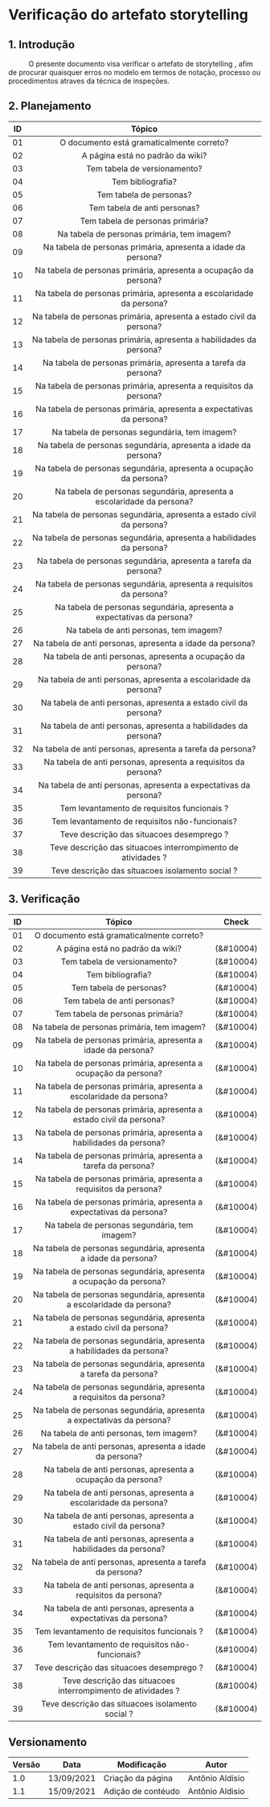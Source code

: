# Verificação do artefato storytelling

## 1. Introdução
<p style="text-indent: 40px; align="justify">
O presente documento visa verificar o artefato de <a herf = "/2021.1-Caixa_Tem/Elicitacao/Tecnicas/storytelling/">storytelling </a>, afim de procurar quaisquer erros no modelo em termos de notação, processo ou procedimentos atraves da técnica de inspeçōes.
</p>


## 2. Planejamento 

<center>

| ID| Tópico |
|:--:|:--:|
| 01 | O documento está gramaticalmente correto? |
| 02 | A página está no padrão da wiki? |
| 03 | Tem tabela de versionamento? |
| 04 | Tem bibliografia? |
| 05 | Tem tabela de personas? | 
| 06 | Tem tabela de anti personas? | 
| 07 | Tem tabela de personas primária? |
| 08 | Na tabela de personas primária, tem imagem? |
| 09 | Na tabela de personas primária, apresenta a idade da persona? |
| 10 | Na tabela de personas primária, apresenta a ocupação da persona? |
| 11 | Na tabela de personas primária, apresenta a escolaridade da persona? |
| 12 | Na tabela de personas primária, apresenta a estado civil da persona? |
| 13 | Na tabela de personas primária, apresenta a habilidades da persona? |
| 14 | Na tabela de personas primária, apresenta a tarefa da persona? |
| 15 | Na tabela de personas primária, apresenta a requisitos da persona? |
| 16 | Na tabela de personas primária, apresenta a expectativas da persona? |
| 17 | Na tabela de personas segundária, tem imagem? |
| 18 | Na tabela de personas segundária, apresenta a idade da persona? |
| 19 | Na tabela de personas segundária, apresenta a ocupação da persona? |
| 20 | Na tabela de personas segundária, apresenta a escolaridade da persona? |
| 21 | Na tabela de personas segundária, apresenta a estado civil da persona? |
| 22 | Na tabela de personas segundária, apresenta a habilidades da persona? |
| 23 | Na tabela de personas segundária, apresenta a tarefa da persona? |
| 24 | Na tabela de personas segundária, apresenta a requisitos da persona? |
| 25 | Na tabela de personas segundária, apresenta a expectativas da persona? |
| 26 | Na tabela de anti personas, tem imagem? |
| 27 | Na tabela de anti personas, apresenta a idade da persona? |
| 28 | Na tabela de anti personas, apresenta a ocupação da persona? |
| 29 | Na tabela de anti personas, apresenta a escolaridade da persona? |
| 30 | Na tabela de anti personas, apresenta a estado civil da persona? |
| 31 | Na tabela de anti personas, apresenta a habilidades da persona? |
| 32 | Na tabela de anti personas, apresenta a tarefa da persona? |
| 33 | Na tabela de anti personas, apresenta a requisitos da persona? |
| 34 | Na tabela de anti personas, apresenta a expectativas da persona? |
| 35 | Tem levantamento de requisitos funcionais ? |
| 36 | Tem levantamento de requisitos não-funcionais? |
| 37 | Teve descrição das situacoes  desemprego ? |
| 38 | Teve descrição das situacoes  interrompimento de atividades ? |
| 39 | Teve descrição das situacoes  isolamento social ? |


</center>

## 3. Verificação


<center>

| ID| Tópico | Check|
|:--:|:--:|:--:|
| 01 | O documento está gramaticalmente correto? |
| 02 | A página está no padrão da wiki? | (&#10004) |
| 03 | Tem tabela de versionamento? |(&#10004) |
| 04 | Tem bibliografia? | (&#10004) |
| 05 | Tem tabela de personas? | (&#10004) |
| 06 | Tem tabela de anti personas? | (&#10004) |
| 07 | Tem tabela de personas primária? |(&#10004) |
| 08 | Na tabela de personas primária, tem imagem? |(&#10004) |
| 09 | Na tabela de personas primária, apresenta a idade da persona? |(&#10004) |
| 10 | Na tabela de personas primária, apresenta a ocupação da persona? |(&#10004) |
| 11 | Na tabela de personas primária, apresenta a escolaridade da persona? |(&#10004) |
| 12 | Na tabela de personas primária, apresenta a estado civil da persona? |(&#10004) |
| 13 | Na tabela de personas primária, apresenta a habilidades da persona? |(&#10004) |
| 14 | Na tabela de personas primária, apresenta a tarefa da persona? |(&#10004) |
| 15 | Na tabela de personas primária, apresenta a requisitos da persona? |(&#10004) |
| 16 | Na tabela de personas primária, apresenta a expectativas da persona? |(&#10004) |
| 17 | Na tabela de personas segundária, tem imagem? |(&#10004) |
| 18 | Na tabela de personas segundária, apresenta a idade da persona? |(&#10004) |
| 19 | Na tabela de personas segundária, apresenta a ocupação da persona? |(&#10004) |
| 20 | Na tabela de personas segundária, apresenta a escolaridade da persona? |(&#10004) |
| 21 | Na tabela de personas segundária, apresenta a estado civil da persona? |(&#10004) |
| 22 | Na tabela de personas segundária, apresenta a habilidades da persona? |(&#10004) |
| 23 | Na tabela de personas segundária, apresenta a tarefa da persona? |(&#10004) |
| 24 | Na tabela de personas segundária, apresenta a requisitos da persona? |(&#10004) |
| 25 | Na tabela de personas segundária, apresenta a expectativas da persona? |(&#10004) |
| 26 | Na tabela de anti personas, tem imagem? |(&#10004) |
| 27 | Na tabela de anti personas, apresenta a idade da persona? |(&#10004) |
| 28 | Na tabela de anti personas, apresenta a ocupação da persona? |(&#10004) |
| 29 | Na tabela de anti personas, apresenta a escolaridade da persona? |(&#10004) |
| 30 | Na tabela de anti personas, apresenta a estado civil da persona? |(&#10004) |
| 31 | Na tabela de anti personas, apresenta a habilidades da persona? |(&#10004) |
| 32 | Na tabela de anti personas, apresenta a tarefa da persona? |(&#10004) |
| 33 | Na tabela de anti personas, apresenta a requisitos da persona? |(&#10004) |
| 34 | Na tabela de anti personas, apresenta a expectativas da persona? |(&#10004) |
| 35 | Tem levantamento de requisitos funcionais ? |(&#10004) |
| 36 | Tem levantamento de requisitos não-funcionais? |(&#10004) |
| 37 | Teve descrição das situacoes  desemprego ? |(&#10004) |
| 38 | Teve descrição das situacoes  interrompimento de atividades ? |(&#10004) |
| 39 | Teve descrição das situacoes  isolamento social ? |(&#10004) |


</center>



## Versionamento
<center>

| Versão | Data | Modificação | Autor |
|--|--|--|--|
| 1.0 | 13/09/2021 | Criação da página | Antônio Aldisio |
| 1.1 | 15/09/2021 | Adição de contéudo | Antônio Aldisio |

</center>